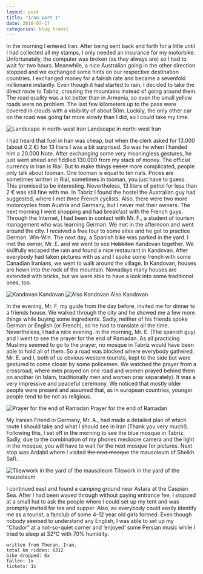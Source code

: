 ```yaml
--- 
layout: post 
title: "Iran part 1"
date: 2018-07-17
categories: blog travel
---
```


In the morning I entered Iran. After being sent back and forth for a little until I had collected all my stamps, I only needed an insurance for my motorbike. Unfortunately, the computer was broken (as they always are) so I had to wait for two hours. Meanwhile, a nice Australian going in the other direction stopped and we exchanged some hints on our respective destination countries. I exchanged money for a fairish rate and became a sevenfold millionaire instantly. 
Even though it had started to rain, I decided to take the direct route to Tabriz, crossing the mountains instead of going around them. The road quality was a lot better than in Armenia, so even the small yellow roads were no problem. The last few kilometers up to the pass were covered in clouds with a visibility of about 50m. Luckily, the only other car on the road was going far more slowly than I did, so I could take my time.

![Landscape in north-west Iran][img1]
Landscape in north-west Iran

I had heard that fuel in Iran was cheap, but when the clerk asked for 13.000 (about 0.2 €) for 13 liters I was a bit surprised. So was he when I handed him a 20.000 Note. After exchanging some very meaningless gestures, he just went ahead and fiddled 130.000 from my stack of money. The official currency in Iran is Rial. But to make things ~~easier~~ more complicated, people only talk about tooman. One tooman is equal to ten rials. Prices are sometimes written in Rial, sometimes in tooman, you just have to guess. This promised to be interesting. Nevertheless, 13 liters of petrol for less than 2 € was still fine with me.
In Tabriz I found the hostel the Australian guy had suggested, where I met three French cyclists. Also, there were two more motorcycles from Austria and Germany, but I never met their owners. The next morning I went shopping and had breakfast with the French guys. Through the Internet, I had been in contact with Mr. F., a student of tourism management who was learning German. We met in the afternoon and went around the city. I received a free tour to some sites and he got to practice German. Win-Win. 
The next day, a Spanish bike was parked in the yard. I met the owner, Mr. E. and we went to see ~~Hobbiton~~ Kandovan together. We skillfully escaped the rain and found a nice restaurant in Kandovan. After everybody had taken pictures with us and I spoke some french with some Canadian Iranians, we went to walk around the village. In Kandovan, houses are hewn into the rock of the mountain. Nowadays many houses are extended with bricks, but we were able to have a look into some traditional ones, too.

![Kandovan][img2]
Kandovan
![Also Kandovan][img3]
Also Kandovan

In the evening, Mr. F, my guide from the day before, invited me for dinner to a friends house. We walked through the city and he showed me a few more things while buying some ingredients. Sadly, neither of his friends spoke German or English (or French), so he had to translate all the time. Nevertheless, I had a nice evening.
In the morning, Mr. E. (The spanish guy) and I went to see the prayer for the end of Ramadan. As all practicing Muslims seemed to go to the prayer, no mosque in Tabriz would have been able to hold all of them. So a road was blocked where everybody gathered. Mr. E. and I, both of us obvious western tourists, kept to the side but were gestured to come closer by some policemen. We watched the prayer from a crossroad, where men prayed on one road and women prayed behind them on another (in Islam, traditionally men and women pray separately). It was a very impressive and peaceful ceremony. We noticed that mostly older people were present and assumed that, as in european countries, younger people tend to be not as religious.

![Prayer for the end of Ramadan][img4]
Prayer for the end of Ramadan

My Iranian Friend in Germany, Mr. A., had made a detailed plan of which route I should take and what I should see in Iran (Thank you very much!). Following this, I set off in the morning to see the blue mosque in Tabriz. Sadly, due to the combination of my phones mediocre camera and the light in the mosque, you will have to wait for the next mosque for pictures.
Next stop was Ardabil where I visited ~~the next mosque~~ the mausoleum of Sheikh Safi.

![Tilewwork in the yard of the mausoleum][img5]
Tilework in the yard of the mausoleum

I continued east and found a camping ground near Astara at the Caspian Sea. After I had been waved through without paying entrance fee, I stopped at a small hut to ask the people where I could set up my tent and was promptly invited for tea and supper. Also, as everybody could easily identify me as a tourist, a fanclub of some 4-12 year old girls formed. Even though nobody seemed to understand any English, I was able to set up my “Chador” at a not-so-quiet corner and ‘enjoyed’ some Persian music while I tried to sleep at 32°C with 70% humidity.

```
written from Theran, Iran.
total km ridden: 6312
bike dropped: 6x
fallen: 1x
tickets: 1x
```

[img1]: /img/20180717-iran1-01.jpg "Landscape in north-west Iran"
[img2]: /img/20180717-iran1-02.jpg "Kandovan"
[img3]: /img/20180717-iran1-03.jpg "Also Kandovan"
[img4]: /img/20180717-iran1-04.jpg "Prayer for the end of Ramadan"
[img5]: /img/20180717-iran1-05.jpg "Tilework in the yard of the mausoleum"





